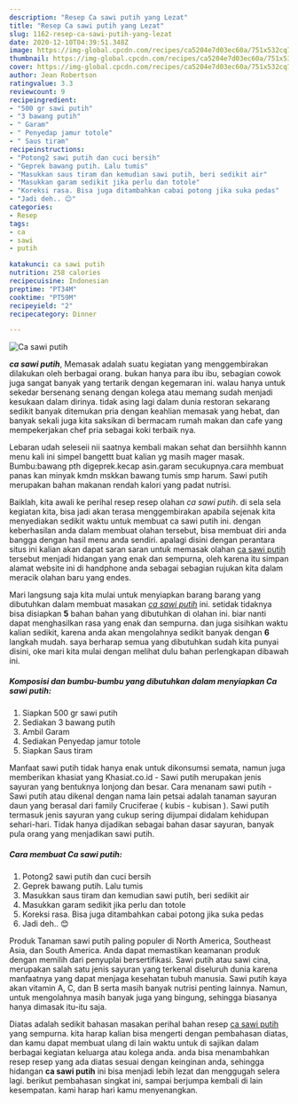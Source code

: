 ```yaml
---
description: "Resep Ca sawi putih yang Lezat"
title: "Resep Ca sawi putih yang Lezat"
slug: 1162-resep-ca-sawi-putih-yang-lezat
date: 2020-12-10T04:39:51.348Z
image: https://img-global.cpcdn.com/recipes/ca5204e7d03ec60a/751x532cq70/ca-sawi-putih-foto-resep-utama.jpg
thumbnail: https://img-global.cpcdn.com/recipes/ca5204e7d03ec60a/751x532cq70/ca-sawi-putih-foto-resep-utama.jpg
cover: https://img-global.cpcdn.com/recipes/ca5204e7d03ec60a/751x532cq70/ca-sawi-putih-foto-resep-utama.jpg
author: Jean Robertson
ratingvalue: 3.3
reviewcount: 9
recipeingredient:
- "500 gr sawi putih"
- "3 bawang putih"
- " Garam"
- " Penyedap jamur totole"
- " Saus tiram"
recipeinstructions:
- "Potong2 sawi putih dan cuci bersih"
- "Geprek bawang putih. Lalu tumis"
- "Masukkan saus tiram dan kemudian sawi putih, beri sedikit air"
- "Masukkan garam sedikit jika perlu dan totole"
- "Koreksi rasa. Bisa juga ditambahkan cabai potong jika suka pedas"
- "Jadi deh.. 😊"
categories:
- Resep
tags:
- ca
- sawi
- putih

katakunci: ca sawi putih 
nutrition: 258 calories
recipecuisine: Indonesian
preptime: "PT34M"
cooktime: "PT59M"
recipeyield: "2"
recipecategory: Dinner

---
```



![Ca sawi putih](https://img-global.cpcdn.com/recipes/ca5204e7d03ec60a/751x532cq70/ca-sawi-putih-foto-resep-utama.jpg)

<b><i>ca sawi putih</i></b>, Memasak adalah suatu kegiatan yang menggembirakan dilakukan oleh berbagai orang. bukan hanya para ibu ibu, sebagian cowok juga sangat banyak yang tertarik dengan kegemaran ini. walau hanya untuk sekedar bersenang senang dengan kolega atau memang sudah menjadi kesukaan dalam dirinya. tidak asing lagi dalam dunia restoran sekarang sedikit banyak ditemukan pria dengan keahlian memasak yang hebat, dan banyak sekali juga kita saksikan di bermacam rumah makan dan cafe yang mempekerjakan chef pria sebagai koki terbaik nya.

Lebaran udah seleseii nii saatnya kembali makan sehat dan bersiihhh kannn menu kali ini simpel bangettt buat kalian yg masih mager masak. Bumbu:bawang pth digeprek.kecap asin.garam secukupnya.cara membuat panas kan minyak kmdn mskkan bawang tumis smp harum. Sawi putih merupakan bahan makanan rendah kalori yang padat nutrisi.

Baiklah, kita awali ke perihal resep resep olahan <i>ca sawi putih</i>. di sela sela kegiatan kita, bisa jadi akan terasa menggembirakan apabila sejenak kita menyediakan sedikit waktu untuk membuat ca sawi putih ini. dengan keberhasilan anda dalam membuat olahan tersebut, bisa membuat diri anda bangga dengan hasil menu anda sendiri. apalagi disini dengan perantara situs ini kalian akan dapat saran saran untuk memasak olahan <u>ca sawi putih</u> tersebut menjadi hidangan yang enak dan sempurna, oleh karena itu simpan alamat website ini di handphone anda sebagai sebagian rujukan kita dalam meracik olahan baru yang endes.


Mari langsung saja kita mulai untuk menyiapkan barang barang yang dibutuhkan dalam membuat masakan <u><i>ca sawi putih</i></u> ini. setidak tidaknya bisa disiapkan <b>5</b> bahan bahan yang dibutuhkan di olahan ini. biar nanti dapat menghasilkan rasa yang enak dan sempurna. dan juga sisihkan waktu kalian sedikit, karena anda akan mengolahnya sedikit banyak dengan <b>6</b> langkah mudah. saya berharap semua yang dibutuhkan sudah kita punyai disini, oke mari kita mulai dengan melihat dulu bahan perlengkapan dibawah ini.

<!--inarticleads1-->

##### Komposisi dan bumbu-bumbu yang dibutuhkan dalam menyiapkan Ca sawi putih:

1. Siapkan 500 gr sawi putih
1. Sediakan 3 bawang putih
1. Ambil  Garam
1. Sediakan  Penyedap jamur totole
1. Siapkan  Saus tiram


Manfaat sawi putih tidak hanya enak untuk dikonsumsi semata, namun juga memberikan khasiat yang Khasiat.co.id - Sawi putih merupakan jenis sayuran yang bentuknya lonjong dan besar. Cara menanam sawi putih - Sawi putih atau dikenal dengan nama lain petsai adalah tanaman sayuran daun yang berasal dari family Cruciferae ( kubis - kubisan ). Sawi putih termasuk jenis sayuran yang cukup sering dijumpai didalam kehidupan sehari-hari. Tidak hanya dijadikan sebagai bahan dasar sayuran, banyak pula orang yang menjadikan sawi putih. 

<!--inarticleads2-->

##### Cara membuat Ca sawi putih:

1. Potong2 sawi putih dan cuci bersih
1. Geprek bawang putih. Lalu tumis
1. Masukkan saus tiram dan kemudian sawi putih, beri sedikit air
1. Masukkan garam sedikit jika perlu dan totole
1. Koreksi rasa. Bisa juga ditambahkan cabai potong jika suka pedas
1. Jadi deh.. 😊


Produk Tanaman sawi putih paling populer di North America, Southeast Asia, dan South America. Anda dapat memastikan keamanan produk dengan memilih dari penyuplai bersertifikasi. Sawi putih atau sawi cina, merupakan salah satu jenis sayuran yang terkenal diseluruh dunia karena manfaatnya yang dapat menjaga kesehatan tubuh manusia. Sawi putih kaya akan vitamin A, C, dan B serta masih banyak nutrisi penting lainnya. Namun, untuk mengolahnya masih banyak juga yang bingung, sehingga biasanya hanya dimasak itu-itu saja. 

Diatas adalah sedikit bahasan masakan perihal bahan resep <u>ca sawi putih</u> yang sempurna. kita harap kalian bisa mengerti dengan pembahasan diatas, dan kamu dapat membuat ulang di lain waktu untuk di sajikan dalam berbagai kegiatan keluarga atau kolega anda. anda bisa menambahkan resep resep yang ada diatas sesuai dengan keinginan anda, sehingga hidangan <b>ca sawi putih</b> ini bisa menjadi lebih lezat dan menggugah selera lagi. berikut pembahasan singkat ini, sampai berjumpa kembali di lain kesempatan. kami harap hari kamu menyenangkan.
